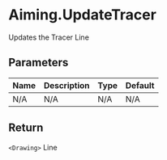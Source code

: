# Aiming.UpdateTracer
Updates the Tracer Line

## Parameters
| Name | Description | Type | Default |
| ---- | ----------- | ---- | ------- |
| N/A  | N/A         | N/A  | N/A     |

## Return
`<Drawing>` Line